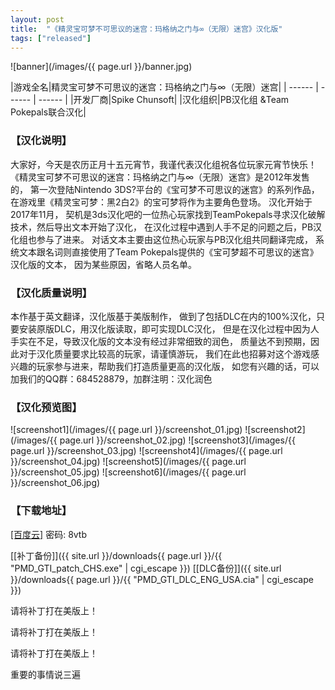 ```yaml
---
layout: post
title:  "《精灵宝可梦不可思议的迷宫：玛格纳之门与∞（无限）迷宫》汉化版"
tags: ["released"]
---
```



![banner](/images/{{ page.url }}/banner.jpg)

|游戏全名|精灵宝可梦不可思议的迷宫：玛格纳之门与∞（无限）迷宫|
| ------ | ------ | ------ |
|开发厂商|Spike Chunsoft|
|汉化组织|PB汉化组 &Team Pokepals联合汉化|

### 【汉化说明】
大家好，今天是农历正月十五元宵节，我谨代表汉化组祝各位玩家元宵节快乐！
《精灵宝可梦不可思议的迷宫：玛格纳之门与∞（无限）迷宫》是2012年发售的，
第一次登陆Nintendo 3DS?平台的《宝可梦不可思议的迷宫》的系列作品，
在游戏里《精灵宝可梦：黑2白2》的宝可梦将作为主要角色登场。
汉化开始于2017年11月，
契机是3ds汉化吧的一位热心玩家找到TeamPokepals寻求汉化破解技术，然后导出文本开始了汉化，
在汉化过程中遇到人手不足的问题之后，PB汉化组也参与了进来。
对话文本主要由这位热心玩家与PB汉化组共同翻译完成，
系统文本跟名词则直接使用了Team Pokepals提供的《宝可梦超不可思议的迷宫》汉化版的文本，
因为某些原因，省略人员名单。

### 【汉化质量说明】
本作基于英文翻译，汉化版基于美版制作，
做到了包括DLC在内的100%汉化，只要安装原版DLC，用汉化版读取，即可实现DLC汉化，
但是在汉化过程中因为人手实在不足，导致汉化版的文本没有经过非常细致的润色，
质量达不到预期，因此对于汉化质量要求比较高的玩家，请谨慎游玩，
我们在此也招募对这个游戏感兴趣的玩家参与进来，帮助我们打造质量更高的汉化版，
如您有兴趣的话，可以加我们的QQ群：684528879，加群注明：汉化润色

### 【汉化预览图】
![screenshot1](/images/{{ page.url }}/screenshot_01.jpg)
![screenshot2](/images/{{ page.url }}/screenshot_02.jpg)
![screenshot3](/images/{{ page.url }}/screenshot_03.jpg)
![screenshot4](/images/{{ page.url }}/screenshot_04.jpg)
![screenshot5](/images/{{ page.url }}/screenshot_05.jpg)
![screenshot6](/images/{{ page.url }}/screenshot_06.jpg)

### 【下载地址】
[[百度云]](https://pan.baidu.com/s/1mjz7Bsc) 密码: 8vtb

[[补丁备份]]({{ site.url }}/downloads{{ page.url }}/{{ "PMD_GTI_patch_CHS.exe" | cgi_escape }})
[[DLC备份]]({{ site.url }}/downloads{{ page.url }}/{{ "PMD_GTI_DLC_ENG_USA.cia" | cgi_escape }})

请将补丁打在美版上！

请将补丁打在美版上！

请将补丁打在美版上！

重要的事情说三遍
